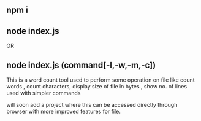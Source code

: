 ## npm i

## node index.js

OR 

## node index.js (command[-l,-w,-m,-c])


This is a word count tool used to perform some operation on file like count words , count characters, display size of file in bytes , show no. of lines used with simpler commands 


will soon add a project where this can be accessed directly through browser with more improved features for file.
